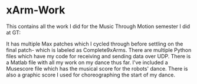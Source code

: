 # xArm-Work
This contains all the work I did for the Music Through Motion semester I did at GT:

It has multiple Max patches which I cycled through before settling on the final patch- which is labeled as Complete9xArms. 
There are multiple Python files which have my code for receiving and sending data over UDP.
There is a Matlab file with all my work on my dance thus far.
I've included a Musescore file which has the musical score for the robots' dance.
There is also a graphic score I used for choreographing the start of my dance.

